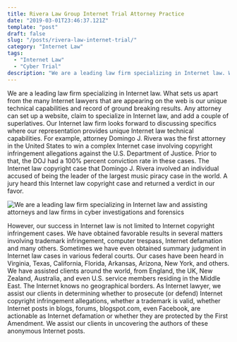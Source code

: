 ```yaml
---
title: Rivera Law Group Internet Trial Attorney Practice
date: "2019-03-01T23:46:37.121Z"
template: "post"
draft: false
slug: "/posts/rivera-law-internet-trial/"
category: "Internet Law"
tags:
  - "Internet Law"
  - "Cyber Trial"
description: "We are a leading law firm specializing in Internet law. What sets us apart from the many Internet lawyers that are appearing on the web is our unique technical capabilities and record of ground breaking results. Any attorney can set up a website, claim to specialize in Internet law, and add a couple of superlatives. Our Internet law firm looks forward to discussing specifics where our representation provides unique Internet law technical capabilities. For example, attorney Domingo J. Rivera was the first attorney in the United States to win a complex Internet case involving copyright infringement allegations against the U.S. Department of Justice."
---
```


We are a leading law firm specializing in Internet law. What sets us apart from the many Internet lawyers that are appearing on the web is our unique technical capabilities and record of ground breaking results. Any attorney can set up a website, claim to specialize in Internet law, and add a couple of superlatives. Our Internet law firm looks forward to discussing specifics where our representation provides unique Internet law technical capabilities. For example, attorney Domingo J. Rivera was the first attorney in the United States to win a complex Internet case involving copyright infringement allegations against the U.S. Department of Justice. Prior to that, the DOJ had a 100% percent conviction rate in these cases. The Internet law copyright case that Domingo J. Rivera involved an individual accused of being the leader of the largest music piracy case in the world. A jury heard this Internet law copyright case and returned a verdict in our favor. 

![We are a leading law firm specializing in Internet law and assisting attorneys and law firms in cyber investigations and forensics](/media/image-2.jpg)

However, our success in Internet law is not limited to Internet copyright infringement cases. We have obtained favorable results in several matters involving trademark infringement, computer trespass, Internet defamation and many others. Sometimes we have even obtained summary judgment in Internet law cases in various federal courts. Our cases have been heard in Virginia, Texas, California, Florida, Arkansas, Arizona, New York, and others. We have assisted clients around the world, from England, the UK, New Zealand, Australia, and even U.S. service members residing in the Middle East. The Internet knows no geographical borders. As Internet lawyer, we assist our clients in determining whether to prosecute (or defend) Internet copyright infringement allegations, whether a trademark is valid, whether Internet posts in blogs, forums, blogspot.com, even Facebook, are actionable as Internet defamation or whether they are protected by the First Amendment. We assist our clients in uncovering the authors of these anonymous Internet posts.